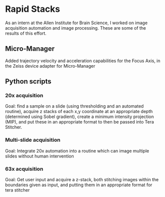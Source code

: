 # Rapid Stacks
As an intern at the Allen Institute for Brain Science, I worked on image acquisition automation and image processing. These are some of the results of this effort.
## Micro-Manager
Added trajectory velocity and acceleration capabilities for the Focus Axis, in the Zeiss device adapter for Micro-Manager
## Python scripts
### 20x acquisition
Goal: find a sample on a slide (using thresholding and an automated routine), acquire z stacks of each x,y coordinate at an appropriate depth (determined using Sobel gradient), create a minimum intensity projection (MIP), and put these in an appropriate format to then be passed into Tera Stitcher. 
### Multi-slide acquisition
Goal: Integrate 20x automation into a routine which can image multiple slides without human intervention
### 63x acquisition
Goal: Get user input and acquire a z-stack, both stitching images within the boundaries given as input, and putting them in an appropriate format for tera stitcher
